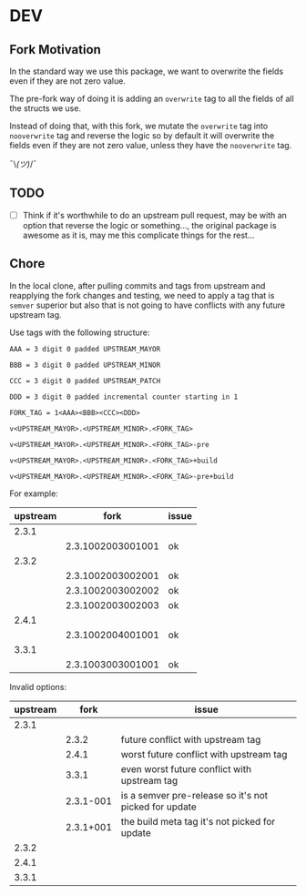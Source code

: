 # DEV

## Fork Motivation

In the standard way we use this package, we want to overwrite the fields even if they are not zero value.

The pre-fork way of doing it is adding an `overwrite` tag to all the fields of all the structs we use.

Instead of doing that, with this fork, we mutate the `overwrite` tag into `nooverwrite` tag and reverse the logic so by default it will overwrite the fields even if they are not zero value, unless they have the `nooverwrite` tag.

¯\\_(ツ)_/¯

## TODO

* [ ] Think if it's worthwhile to do an upstream pull request, may be with an option that reverse the logic or something..., the original package is awesome as it is, may me this complicate things for the rest...

## Chore

In the local clone, after pulling commits and tags from upstream and reapplying the fork changes and testing, we need to apply a tag that is `semver` superior but also that is not going to have conflicts with any future upstream tag.

Use tags with the following structure:

```text
AAA = 3 digit 0 padded UPSTREAM_MAYOR

BBB = 3 digit 0 padded UPSTREAM_MINOR

CCC = 3 digit 0 padded UPSTREAM_PATCH

DDD = 3 digit 0 padded incremental counter starting in 1

FORK_TAG = 1<AAA><BBB><CCC><DDD>

v<UPSTREAM_MAYOR>.<UPSTREAM_MINOR>.<FORK_TAG>

v<UPSTREAM_MAYOR>.<UPSTREAM_MINOR>.<FORK_TAG>-pre

v<UPSTREAM_MAYOR>.<UPSTREAM_MINOR>.<FORK_TAG>+build

v<UPSTREAM_MAYOR>.<UPSTREAM_MINOR>.<FORK_TAG>-pre+build
```

For example:

| upstream | fork              | issue |
| -------- | ----------------- | ----- |
| 2.3.1    |                   |       |
|          | 2.3.1002003001001 | ok    |
| 2.3.2    |                   |       |
|          | 2.3.1002003002001 | ok    |
|          | 2.3.1002003002002 | ok    |
|          | 2.3.1002003002003 | ok    |
| 2.4.1    |                   |       |
|          | 2.3.1002004001001 | ok    |
| 3.3.1    |                   |       |
|          | 2.3.1003003001001 | ok    |

Invalid options:

| upstream | fork      | issue                                                 |
| -------- | --------- | ----------------------------------------------------- |
| 2.3.1    |           |                                                       |
|          | 2.3.2     | future conflict with upstream tag                     |
|          | 2.4.1     | worst future conflict with upstream tag               |
|          | 3.3.1     | even worst future conflict with upstream tag          |
|          | 2.3.1-001 | is a semver pre-release so it's not picked for update |
|          | 2.3.1+001 | the build meta tag it's not picked for update         |
| 2.3.2    |           |                                                       |
| 2.4.1    |           |                                                       |
| 3.3.1    |           |                                                       |
